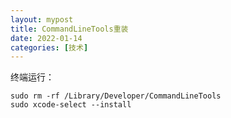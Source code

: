 ```yaml
---
layout: mypost
title: CommandLineTools重装
date: 2022-01-14
categories: [技术]
---
```


终端运行：
```
sudo rm -rf /Library/Developer/CommandLineTools
sudo xcode-select --install
```
